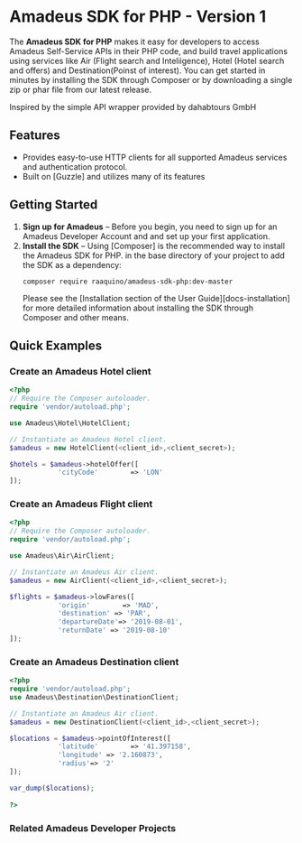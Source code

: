 # Amadeus SDK for PHP - Version 1

The **Amadeus SDK for PHP** makes it easy for developers to access 
Amadeus Self-Service APIs in their PHP code, and build travel applications 
using services like Air (Flight search and Inteliigence), Hotel (Hotel search and offers) and 
Destination(Poinst of interest). You can get started in minutes by installing the SDK 
through Composer or by downloading a single zip or phar file from our latest release.

Inspired by the simple API wrapper provided by dahabtours GmbH 

## Features

* Provides easy-to-use HTTP clients for all supported Amadeus
  services and authentication protocol.
* Built on [Guzzle] and utilizes many of its features

## Getting Started
1. **Sign up for Amadeus** – Before you begin, you need to
   sign up for an Amadeus Developer Account and and set up your first application.
2. **Install the SDK** – Using [Composer] is the recommended way to install the
   Amadeus SDK for PHP.  in the base directory of your project to add the SDK as a dependency:
   ```
   composer require raaquino/amadeus-sdk-php:dev-master
   ```
   Please see the
   [Installation section of the User Guide][docs-installation] for more
   detailed information about installing the SDK through Composer and other
   means.

## Quick Examples

### Create an Amadeus Hotel client

```php
<?php
// Require the Composer autoloader.
require 'vendor/autoload.php';

use Amadeus\Hotel\HotelClient;

// Instantiate an Amadeus Hotel client.
$amadeus = new HotelClient(<client_id>,<client_secret>); 

$hotels = $amadeus->hotelOffer([
            'cityCode'        => 'LON'
]); 
```

### Create an Amadeus Flight client

```php
<?php
// Require the Composer autoloader.
require 'vendor/autoload.php';

use Amadeus\Air\AirClient;

// Instantiate an Amadeus Air client.
$amadeus = new AirClient(<client_id>,<client_secret>); 

$flights = $amadeus->lowFares([
            'origin'        => 'MAD',
            'destination' => 'PAR',
            'departureDate'=> '2019-08-01',
            'returnDate' => '2019-08-10'
]);  
```

### Create an Amadeus Destination client

```php
<?php
require 'vendor/autoload.php';
use Amadeus\Destination\DestinationClient;

// Instantiate an Amadeus Air client.
$amadeus = new DestinationClient(<client_id>,<client_secret>); 

$locations = $amadeus->pointOfInterest([
            'latitude'        => '41.397158',
            'longitude' => '2.160873',
            'radius'=> '2'
]); 

var_dump($locations);
  
?> 
```

### Related Amadeus Developer Projects

